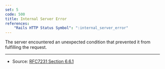 ```yaml
---
set: 5
code: 500
title: Internal Server Error
references:
    "Rails HTTP Status Symbol": ":internal_server_error"
---
```


The server encountered an unexpected condition that prevented it from fulfilling
the request.

---

* Source: [RFC7231 Section 6.6.1][1]

[1]: <http://tools.ietf.org/html/rfc7231#section-6.6.1>